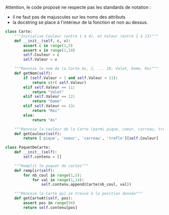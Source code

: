 Attention, le code proposé ne respecte pas les standards de notation :

- il ne faut pas de majuscules sur les noms des attributs
- la docstring se place à l'intérieur de la fonction et non au dessus.

```python linenums='1'
class Carte:
    """Initialise Couleur (entre 1 à 4), et Valeur (entre 1 à 13)"""
    def __init__(self, c, v):
        assert c in range(1,5)
        assert v in range(1,14)
        self.Couleur = c
        self.Valeur = v

    """Renvoie le nom de la Carte As, 2, ... 10, Valet, Dame, Roi"""
    def getNom(self):
        if (self.Valeur > 1 and self.Valeur < 11):
            return str( self.Valeur)
        elif self.Valeur == 11:
            return "Valet"
        elif self.Valeur == 12:
            return "Dame"
        elif self.Valeur == 13:
            return "Roi"
        else:
            return "As"

    """Renvoie la couleur de la Carte (parmi pique, coeur, carreau, trefle"""
    def getCouleur(self):
        return ['pique', 'coeur', 'carreau', 'trefle'][self.Couleur]

class PaquetDeCarte:
    def __init__(self):
        self.contenu = []

    """Remplit le paquet de cartes"""
    def remplir(self):
        for nb_coul in range(1,5):
            for val in range(1,14):
                self.contenu.append(Carte(nb_coul, val))

    """Renvoie la Carte qui se trouve à la position donnée"""
    def getCarteAt(self, pos):
        assert pos in range(56)
        return self.contenu[pos]

```